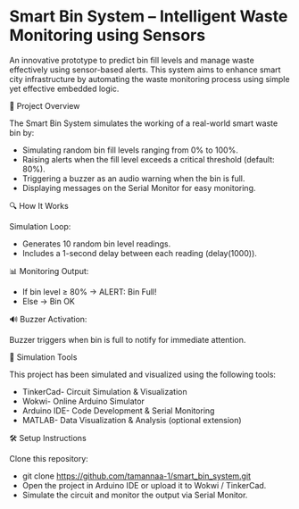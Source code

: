 # Smart Bin System – Intelligent Waste Monitoring using Sensors  

An innovative prototype to predict bin fill levels and manage waste effectively using sensor-based alerts. This system aims to enhance smart city infrastructure by automating the waste monitoring process using simple yet effective embedded logic.

🚀 Project Overview  

The Smart Bin System simulates the working of a real-world smart waste bin by:  

* Simulating random bin fill levels ranging from 0% to 100%.
* Raising alerts when the fill level exceeds a critical threshold (default: 80%).
* Triggering a buzzer as an audio warning when the bin is full.
* Displaying messages on the Serial Monitor for easy monitoring.

🔍 How It Works  

Simulation Loop:
* Generates 10 random bin level readings.
* Includes a 1-second delay between each reading (delay(1000)).

📊 Monitoring Output:  

* If bin level ≥ 80% → ALERT: Bin Full!
* Else → Bin OK

🔊 Buzzer Activation:

Buzzer triggers when bin is full to notify for immediate attention.

🧪 Simulation Tools

This project has been simulated and visualized using the following tools:

* TinkerCad-	Circuit Simulation & Visualization
* Wokwi-	Online Arduino Simulator
* Arduino IDE-	Code Development & Serial Monitoring
* MATLAB-	Data Visualization & Analysis (optional extension)

🛠️ Setup Instructions

Clone this repository:
* git clone https://github.com/tamannaa-1/smart_bin_system.git
* Open the project in Arduino IDE or upload it to Wokwi / TinkerCad.
* Simulate the circuit and monitor the output via Serial Monitor.
